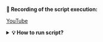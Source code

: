**🎥 Recording of the script execution:**

[YouTube](https://www.youtube.com/playlist?list=PLidTufmM0EDx5z2zXrkCfavfFuAkSaZBY "link")
**<details><summary>💡 How to run script?</summary>**
Requirements:
1. Python 3.1x.x+
   - check version: ``` python --version ```
   - install: [Python](https://www.python.org/downloads/ "link")
2. Pip 23.x.x+
    - check version: ``` pip3 --version ```
    - pip update: ``` python -m pip3 install --upgrade pip ```
3. Selenium WebDriver  4.16.x+
   - install: ``` pip install -U selenium ```
4. Unittest
   - install: ``` pip install unittest ```
5. Webdriver manager
   - install: ``` pip install webdriver-manager ```
6. Faker
   - install: ``` pip install Faker ```
7. Time
   - install: ``` pip install TIME-python ```
8. Random
   - install: ``` pip install random2 ```
</details>
